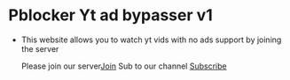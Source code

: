 # Pblocker Yt ad bypasser v1

- This website allows you to watch yt vids with no ads support by joining the server

  Please join our server[Join](https://discord.gg/PWER7H2DFD)
  Sub to our channel [Subscribe](https://www.youtube.com/channel/UCqP7dpxQZ-Iwa_ZjrpKcNYg)
